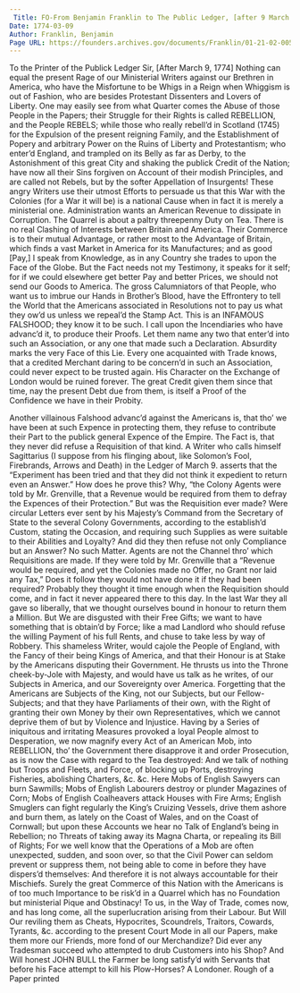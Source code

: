 ```yaml
---
 Title: FO-From Benjamin Franklin to The Public Ledger, [after 9 March 1774]
Date: 1774-03-09
Author: Franklin, Benjamin
Page URL: https://founders.archives.gov/documents/Franklin/01-21-02-0057
---
```


To the Printer of the Publick Ledger
Sir,
[After March 9, 1774]
Nothing can equal the present Rage of our Ministerial Writers against our Brethren in America, who have the Misfortune to be Whigs in a Reign when Whiggism is out of Fashion, who are besides Protestant Dissenters and Lovers of Liberty. One may easily see from what Quarter comes the Abuse of those People in the Papers; their Struggle for their Rights is called REBELLION, and the People REBELS; while those who really rebell’d in Scotland (1745) for the Expulsion of the present reigning Family, and the Establishment of Popery and arbitrary Power on the Ruins of Liberty and Protestantism; who enter’d England, and trampled on its Belly as far as Derby, to the Astonishment of this great City and shaking the publick Credit of the Nation; have now all their Sins forgiven on Account of their modish Principles, and are called not Rebels, but by the softer Appellation of Insurgents!
These angry Writers use their utmost Efforts to persuade us that this War with the Colonies (for a War it will be) is a national Cause when in fact it is merely a ministerial one. Administration wants an American Revenue to dissipate in Corruption. The Quarrel is about a paltry threepenny Duty on Tea. There is no real Clashing of Interests between Britain and America. Their Commerce is to their mutual Advantage, or rather most to the Advantage of Britain, which finds a vast Market in America for its Manufactures; and as good [Pay,] I speak from Knowledge, as in any Country she trades to upon the Face of the Globe. But the Fact needs not my Testimony, it speaks for it self; for if we could elsewhere get better Pay and better Prices, we should not send our Goods to America. The gross Calumniators of that People, who want us to imbrue our Hands in Brother’s Blood, have the Effrontery to tell the World that the Americans associated in Resolutions not to pay us what they ow’d us unless we repeal’d the Stamp Act. This is an INFAMOUS FALSHOOD; they know it to be such. I call upon the Incendiaries who have advanc’d it, to produce their Proofs. Let them name any two that enter’d into such an Association, or any one that made such a Declaration. Absurdity marks the very Face of this Lie. Every one acquainted with Trade knows, that a credited Merchant daring to be concern’d in such an Association, could never expect to be trusted again. His Character on the Exchange of London would be ruined forever. The great Credit given them since that time, nay the present Debt due from them, is itself a Proof of the Confidence we have in their Probity.

Another villainous Falshood advanc’d against the Americans is, that tho’ we have been at such Expence in protecting them, they refuse to contribute their Part to the publick general Expence of the Empire. The Fact is, that they never did refuse a Requisition of that kind. A Writer who calls himself Sagittarius (I suppose from his flinging about, like Solomon’s Fool, Firebrands, Arrows and Death) in the Ledger of March 9. asserts that the “Experiment has been tried and that they did not think it expedient to return even an Answer.” How does he prove this? Why, “the Colony Agents were told by Mr. Grenville, that a Revenue would be required from them to defray the Expences of their Protection.” But was the Requisition ever made? Were circular Letters ever sent by his Majesty’s Command from the Secretary of State to the several Colony Governments, according to the establish’d Custom, stating the Occasion, and requiring such Supplies as were suitable to their Abilities and Loyalty? And did they then refuse not only Compliance but an Answer? No such Matter. Agents are not the Channel thro’ which Requisitions are made. If they were told by Mr. Grenville that a “Revenue would be required, and yet the Colonies made no Offer, no Grant nor laid any Tax,” Does it follow they would not have done it if they had been required? Probably they thought it time enough when the Requisition should come, and in fact it never appeared there to this day. In the last War they all gave so liberally, that we thought ourselves bound in honour to return them a Million. But We are disgusted with their Free Gifts; we want to have something that is obtain’d by Force; like a mad Landlord who should refuse the willing Payment of his full Rents, and chuse to take less by way of Robbery.
This shameless Writer, would cajole the People of England, with the Fancy of their being Kings of America, and that their Honour is at Stake by the Americans disputing their Government. He thrusts us into the Throne cheek-by-Jole with Majesty, and would have us talk as he writes, of our Subjects in America, and our Sovereignty over America. Forgetting that the Americans are Subjects of the King, not our Subjects, but our Fellow-Subjects; and that they have Parliaments of their own, with the Right of granting their own Money by their own Representatives, which we cannot deprive them of but by Violence and Injustice.
Having by a Series of iniquitous and irritating Measures provoked a loyal People almost to Desperation, we now magnify every Act of an American Mob, into REBELLION, tho’ the Government there disapprove it and order Prosecution, as is now the Case with regard to the Tea destroyed: And we talk of nothing but Troops and Fleets, and Force, of blocking up Ports, destroying Fisheries, abolishing Charters, &c. &c. Here Mobs of English Sawyers can burn Sawmills; Mobs of English Labourers destroy or plunder Magazines of Corn; Mobs of English Coalheavers attack Houses with Fire Arms; English Smuglers can fight regularly the King’s Cruizing Vessels, drive them ashore and burn them, as lately on the Coast of Wales, and on the Coast of Cornwall; but upon these Accounts we hear no Talk of England’s being in Rebellion; no Threats of taking away its Magna Charta, or repealing its Bill of Rights; For we well know that the Operations of a Mob are often unexpected, sudden, and soon over, so that the Civil Power can seldom prevent or suppress them, not being able to come in before they have dispers’d themselves: And therefore it is not always accountable for their Mischiefs.
Surely the great Commerce of this Nation with the Americans is of too much Importance to be risk’d in a Quarrel which has no Foundation but ministerial Pique and Obstinacy! To us, in the Way of Trade, comes now, and has long come, all the superlucration arising from their Labour. But Will Our reviling them as Cheats, Hypocrites, Scoundrels, Traitors, Cowards, Tyrants, &c. according to the present Court Mode in all our Papers, make them more our Friends, more fond of our Merchandize? Did ever any Tradesman succeed who attempted to drub Customers into his Shop? And Will honest JOHN BULL the Farmer be long satisfy’d with Servants that before his Face attempt to kill his Plow-Horses?
A Londoner.
Rough of a Paper printed

